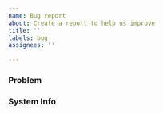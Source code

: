 ```yaml
---
name: Bug report
about: Create a report to help us improve
title: ''
labels: bug
assignees: ''

---
```


### Problem
<!--
A clear and concise description of what the problem is. 
Add screenshots and/or code if it helps illustrate the problem.
-->

### System Info
<!-- Run `synapse print-info` and paste the output here -->

<!-- ### Reproduction Steps -->
<!-- Optional. But greatly appreciated. -->

<!-- ### Additional context -->
<!-- Optional. Include anything you feel might be relevant such as specifics to your setup. -->
